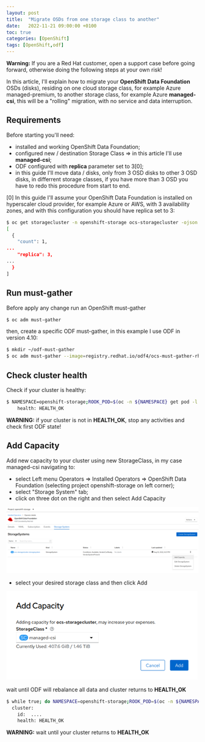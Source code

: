 ```yaml
---
layout: post
title:  "Migrate OSDs from one storage class to another"
date:   2022-11-21 09:00:00 +0100
toc: true
categories: [OpenShift]
tags: [OpenShift,odf]
---
```

**Warning:** If you are a Red Hat customer, open a support case before going forward, otherwise doing the following steps at your own risk!

In this article, I'll explain how to migrate your **OpenShift Data Foundation** OSDs (disks), residing on one cloud storage class, for example Azure managed-premium, to another storage class, for example Azure **managed-csi**, this will be a "rolling" migration, with no service and data interruption.

## Requirements
Before starting you'll need:

- installed and working OpenShift Data Foundation;
- configured new / destination Storage Class => in this article I'll use **managed-csi**;
- ODF configured with **replica** parameter set to 3[0];
- in this guide I'll move data / disks, only from 3 OSD disks to other 3 OSD disks, in differrent storage classes, if you have more than 3 OSD you have to redo this procedure from start to end.

[0] In this guide I'll assume your OpenShift Data Foundation is installed on hyperscaler cloud provider, for example Azure or AWS, with 3 availability zones, and with this configuration you should have replica set to 3:
```bash
$ oc get storagecluster -n openshift-storage ocs-storagecluster -ojson | jq .spec.storageDeviceSets
[
  {
    "count": 1,
...
    "replica": 3,
...
  }
]
```

## Run must-gather
Before apply any change run an OpenShift must-gather
```bash
$ oc adm must-gather
```

then, create a specific ODF must-gather, in this example I use ODF in version 4.10:
```bash
$ mkdir ~/odf-must-gather
$ oc adm must-gather --image=registry.redhat.io/odf4/ocs-must-gather-rhel8:v4.10 --dest-dir=~/odf-must-gather
```

## Check cluster health
Check if your cluster is healthy:
```bash
$ NAMESPACE=openshift-storage;ROOK_POD=$(oc -n ${NAMESPACE} get pod -l app=rook-ceph-operator -o jsonpath='{.items[0].metadata.name}');oc exec -it ${ROOK_POD} -n ${NAMESPACE} -- ceph status --cluster=${NAMESPACE} --conf=/var/lib/rook/${NAMESPACE}/${NAMESPACE}.config --keyring=/var/lib/rook/${NAMESPACE}/client.admin.keyring | grep HEALTH
    health: HEALTH_OK
```

**WARNING:** if your cluster is not in **HEALTH_OK**, stop any activities and check first ODF state!

## Add Capacity
Add new capacity to your cluster using new StorageClass, in my case managed-csi navigating to:

- select Left menu Operators => Installed Operators => OpenShift Data Foundation (selecting project openshift-storage on left corner);
- select "Storage System" tab;
- click on three dot on the right and then select Add Capacity

![01-add-capacity.png](/images/openshift/odf-move/01-add-capacity.png)

- select your desired storage class and then click Add

![02-add-capacity.png](/images/openshift/odf-move/02-add-capacity.png)

wait until ODF will rebalance all data and cluster returns to **HEALTH_OK**

```bash
$ while true; do NAMESPACE=openshift-storage;ROOK_POD=$(oc -n ${NAMESPACE} get pod -l app=rook-ceph-operator -o jsonpath='{.items[0].metadata.name}');oc exec -it ${ROOK_POD} -n ${NAMESPACE} -- ceph status --cluster=${NAMESPACE} --conf=/var/lib/rook/${NAMESPACE}/${NAMESPACE}.config --keyring=/var/lib/rook/${NAMESPACE}/client.admin.keyring | egrep 'HEALTH_OK|HEALTH_WARN|[0-9]+\s+remapped|[0-9]+\/[0-9]+[ a-z]+misplaced[ ().%a-z0-9]+|' ; sleep 10 ; done
  cluster:
    id:  ....
    health: HEALTH_OK
```

**WARNING:** wait until your cluster returns to **HEALTH_OK**
